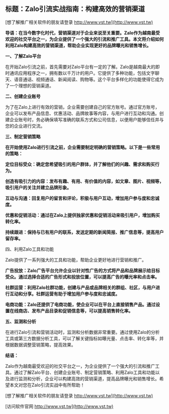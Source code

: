 ## **标题：Zalo引流实战指南：构建高效的营销渠道**

[想了解推广相关软件的朋友请登录 http://www.vst.tw](http://www.vst.tw)

**导语：在当今数字化时代，营销渠道对于企业来说至关重要。Zalo作为越南最受欢迎的社交平台之一，为企业提供了一个强大的引流和推广工具。本文将介绍如何利用Zalo构建高效的营销渠道，帮助企业实现更好的品牌曝光和销售增长。**

**一、了解Zalo平台**

在开始Zalo引流之前，首先需要对Zalo平台有一定的了解。Zalo是越南最大的即时通讯应用程序之一，拥有数以千万计的用户。它提供了多种功能，包括文字聊天、语音通话、视频通话、新闻阅读、购物等。这个平台多样化的功能使得它成为了一个理想的营销渠道。

**二、创建企业账号**

为了在Zalo上进行有效的营销，企业需要创建自己的官方账号。通过官方账号，企业可以发布产品信息、优惠活动、品牌故事等内容，与用户进行互动和沟通。创建企业账号时，务必确保填写准确的联系方式和公司信息，以便用户能够信任并与您的企业进行交流。

**三、制定营销策略**

**在开始使用Zalo进行引流之前，企业需要制定明确的营销策略。以下是一些常用的策略：**

**定位目标受众：确定您希望吸引的用户群体，并了解他们的兴趣、需求和购买行为。**

**创造有吸引力的内容：发布有趣、有用、有价值的内容，如文章、图片、视频等，吸引用户的关注并建立品牌形象。**

**互动与沟通：回复用户的留言和评论，积极与用户互动，增加用户参与度和忠诚度。**

**优惠和促销活动：通过在Zalo上提供独家优惠和促销活动来吸引用户，增加购买转化率。**

**持续跟进：保持与已有用户的联系，发送定期的新闻简报、推广信息等，提高用户留存率。**

四、利用Zalo工具和功能

Zalo提供了一系列强大的工具和功能，帮助企业更好地进行营销和推广。

**广告投放：Zalo广告平台允许企业以针对性广告的方式将产品和品牌展示给目标受众。通过选择合适的广告形式和投放位置，可以提高广告的曝光率和点击率。**

**社群运营：利用Zalo社群功能，创建与产品或品牌相关的群组、社区，与用户进行互动和分享。社群运营有助于增加用户参与度和忠诚度。**

**电商功能：Zalo还提供了电商功能，使企业可以在平台上直接销售产品。通过设置在线商店、发布产品目录和促销信息等，可以提高销售转化率。**

**五、监测和分析**

在进行Zalo引流和营销活动时，监测和分析数据非常重要。通过使用Zalo的分析工具或第三方数据分析工具，可以了解关键指标如曝光量、点击率、转化率等，并根据数据调整营销策略，提高效果。

**结语：**

Zalo作为越南最受欢迎的社交平台之一，为企业提供了一个强大的引流和推广工具。通过了解Zalo平台、创建企业账号、制定营销策略、利用Zalo工具和功能以及进行监测和分析，企业可以构建高效的营销渠道，提高品牌曝光和销售增长。希望本文对您在Zalo引流实战中有所帮助！

[想了解推广相关软件的朋友请登录 http://www.vst.tw](http://www.vst.tw)


[访问软件官网 http://www.vst.tw](http://www.vst.tw)
